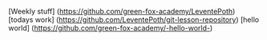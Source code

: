 [Weekly stuff] (https://github.com/green-fox-academy/LeventePoth)
[todays work] (https://github.com/LeventePoth/git-lesson-repository)
[hello world]
(https://github.com/green-fox-academy/-hello-world-)
